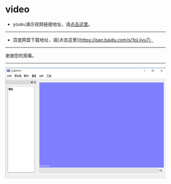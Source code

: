 # video

- youku演示视频链接地址，请[点击这里](http://v.youku.com/v_show/id_XMTg3NjQxNjk1Mg==.html
)。
******
- 百度网盘下载地址，请[点击这里](https://pan.baidu.com/s/1pLjivu7）
******
谢谢您的观看。
*******
![](https://github.com/bozhicheng91/pictures/blob/master/zero/zero-picture.png?raw=true)

